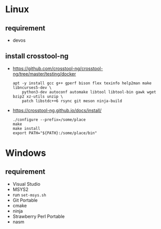 # Linux
## requirement
* devos
## install crosstool-ng
* https://github.com/crosstool-ng/crosstool-ng/tree/master/testing/docker
    ```
    apt -y install gcc g++ gperf bison flex texinfo help2man make libncurses5-dev \
        python3-dev autoconf automake libtool libtool-bin gawk wget bzip2 xz-utils unzip \
        patch libstdc++6 rsync git meson ninja-build
    ```

* https://crosstool-ng.github.io/docs/install/
    ```
    ./configure --prefix=/some/place
    make
    make install
    export PATH="${PATH}:/some/place/bin"
    ```

# Windows
## requirement
* Visual Studio
* MSYS2
* run `set-msys.sh`
* Git Portable
* cmake
* ninja
* Strawberry Perl Portable
* nasm

